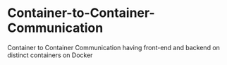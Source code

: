 # Container-to-Container-Communication
Container to Container Communication having front-end and backend on distinct containers on Docker
